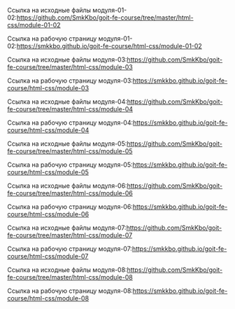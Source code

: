 
Ссылка на исходные файлы модуля-01-02:https://github.com/SmkKbo/goit-fe-course/tree/master/html-css/module-01-02

Ссылка на рабочую страницу модуля-01-02:https://smkkbo.github.io/goit-fe-course/html-css/module-01-02

Ссылка на исходные файлы модуля-03:https://github.com/SmkKbo/goit-fe-course/tree/master/html-css/module-03

Ссылка на рабочую страницу модуля-03:https://smkkbo.github.io/goit-fe-course/html-css/module-03

Ссылка на исходные файлы модуля-04:https://github.com/SmkKbo/goit-fe-course/tree/master/html-css/module-04

Ссылка на рабочую страницу модуля-04:https://smkkbo.github.io/goit-fe-course/html-css/module-04

Ссылка на исходные файлы модуля-05:https://github.com/SmkKbo/goit-fe-course/tree/master/html-css/module-05

Ссылка на рабочую страницу модуля-05:https://smkkbo.github.io/goit-fe-course/html-css/module-05

Ссылка на исходные файлы модуля-06:https://github.com/SmkKbo/goit-fe-course/tree/master/html-css/module-06

Ссылка на рабочую страницу модуля-06:https://smkkbo.github.io/goit-fe-course/html-css/module-06

Ссылка на исходные файлы модуля-07:https://github.com/SmkKbo/goit-fe-course/tree/master/html-css/module-07

Ссылка на рабочую страницу модуля-07:https://smkkbo.github.io/goit-fe-course/html-css/module-07

Ссылка на исходные файлы модуля-08:https://github.com/SmkKbo/goit-fe-course/tree/master/html-css/module-08

Ссылка на рабочую страницу модуля-08:https://smkkbo.github.io/goit-fe-course/html-css/module-08












